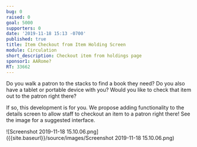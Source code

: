 ```yaml
---
bug: 0
raised: 0
goal: 5000
supporters: 0
date: '2019-11-18 15:13 -0700'
published: true
title: Item Checkout from Item Holding Screen
module: Circulation
short_description: Checkout item from holdings page
sponsor1: AARome?
RT: 33662
---
```

Do you walk a patron to the stacks to find a book they need?  Do you also have a tablet or portable device with you?  Would you like to check that item out to the patron right there?

If so, this development is for you.  We propose adding functionality to the details screen to allow staff to checkout an item to a patron right there!  See the image for a suggested interface.

![Screenshot 2019-11-18 15.10.06.png]({{site.baseurl}}/source/images/Screenshot 2019-11-18 15.10.06.png)
